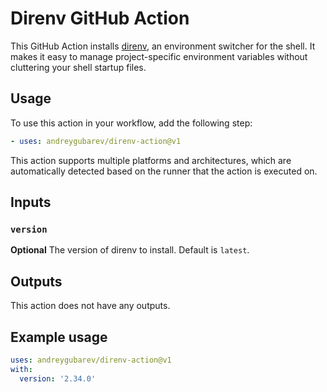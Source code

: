 # Direnv GitHub Action

This GitHub Action installs [direnv](https://direnv.net/), an environment
switcher for the shell. It makes it easy to manage project-specific environment
variables without cluttering your shell startup files.

## Usage

To use this action in your workflow, add the following step:

```yaml
- uses: andreygubarev/direnv-action@v1
```

This action supports multiple platforms and architectures, which are
automatically detected based on the runner that the action is executed on.

## Inputs

### `version`

**Optional** The version of direnv to install. Default is `latest`.

## Outputs

This action does not have any outputs.

## Example usage

```yaml
uses: andreygubarev/direnv-action@v1
with:
  version: '2.34.0'
```
